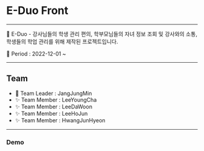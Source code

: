 # E-Duo Front

---

🌈 E-Duo - 강사님들의 학생 관리 편의, 학부모님들의 자녀 정보 조회 및 강사와의 소통, 학생들의 학업 관리를 위해 제작된 프로젝트입니다.

📆 Period : 2022-12-01 ~

---

## Team

- 👑 Team Leader : JangJungMin
- ✨ Team Member : LeeYoungCha
- ✨ Team Member : LeeDaWoon
- ✨ Team Member : LeeHoJun
- ✨ Team Member : HwangJunHyeon

---

### Demo
